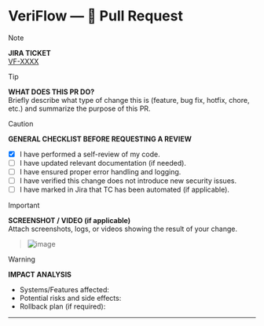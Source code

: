 # VeriFlow — 📝 Pull Request

> [!NOTE]
> **JIRA TICKET**  
> [VF-XXXX](https://veriflowqa.atlassian.net/browse/VF-XXXX)  

> [!TIP]
> **WHAT DOES THIS PR DO?**  
> Briefly describe what type of change this is (feature, bug fix, hotfix, chore, etc.) and summarize the purpose of this PR.

> [!CAUTION]
> **GENERAL CHECKLIST BEFORE REQUESTING A REVIEW**
> - [x] I have performed a self-review of my code.
> - [ ] I have updated relevant documentation (if needed).
> - [ ] I have ensured proper error handling and logging.
> - [ ] I have verified this change does not introduce new security issues.
> - [ ] I have marked in Jira that TC has been automated (if applicable).

> [!IMPORTANT]
> **SCREENSHOT / VIDEO (if applicable)**  
> Attach screenshots, logs, or videos showing the result of your change.

> ![image](https://github.com/user-attachments/assets/3f4806a2-2014-46dd-8ddb-fe8c72dcbc7f)

> [!WARNING]  
> **IMPACT ANALYSIS**  
> - Systems/Features affected:
> - Potential risks and side effects:
> - Rollback plan (if required):

---

[VF-XXXX]: https://veriflowqa.atlassian.net/browse/VF-XXXX
